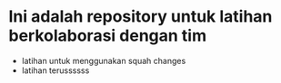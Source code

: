 # Ini adalah repository untuk latihan berkolaborasi dengan tim
- latihan untuk menggunakan squah changes
- latihan terussssss
